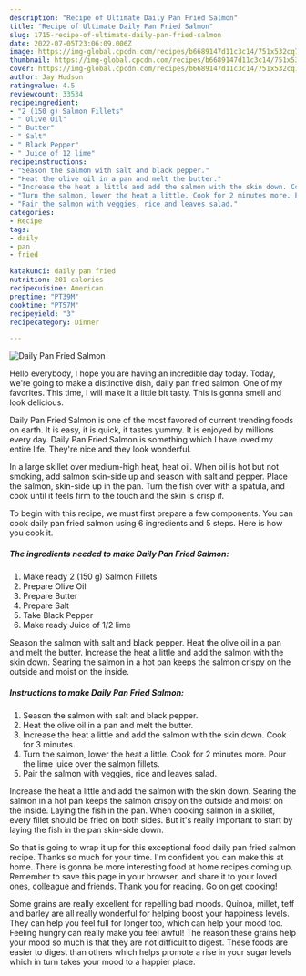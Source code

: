 ```yaml
---
description: "Recipe of Ultimate Daily Pan Fried Salmon"
title: "Recipe of Ultimate Daily Pan Fried Salmon"
slug: 1715-recipe-of-ultimate-daily-pan-fried-salmon
date: 2022-07-05T23:06:09.006Z
image: https://img-global.cpcdn.com/recipes/b6689147d11c3c14/751x532cq70/daily-pan-fried-salmon-recipe-main-photo.jpg
thumbnail: https://img-global.cpcdn.com/recipes/b6689147d11c3c14/751x532cq70/daily-pan-fried-salmon-recipe-main-photo.jpg
cover: https://img-global.cpcdn.com/recipes/b6689147d11c3c14/751x532cq70/daily-pan-fried-salmon-recipe-main-photo.jpg
author: Jay Hudson
ratingvalue: 4.5
reviewcount: 33534
recipeingredient:
- "2 (150 g) Salmon Fillets"
- " Olive Oil"
- " Butter"
- " Salt"
- " Black Pepper"
- " Juice of 12 lime"
recipeinstructions:
- "Season the salmon with salt and black pepper."
- "Heat the olive oil in a pan and melt the butter."
- "Increase the heat a little and add the salmon with the skin down. Cook for 3 minutes."
- "Turn the salmon, lower the heat a little. Cook for 2 minutes more. Pour the lime juice over the salmon fillets."
- "Pair the salmon with veggies, rice and leaves salad."
categories:
- Recipe
tags:
- daily
- pan
- fried

katakunci: daily pan fried 
nutrition: 201 calories
recipecuisine: American
preptime: "PT39M"
cooktime: "PT57M"
recipeyield: "3"
recipecategory: Dinner

---
```



![Daily Pan Fried Salmon](https://img-global.cpcdn.com/recipes/b6689147d11c3c14/751x532cq70/daily-pan-fried-salmon-recipe-main-photo.jpg)

Hello everybody, I hope you are having an incredible day today. Today, we're going to make a distinctive dish, daily pan fried salmon. One of my favorites. This time, I will make it a little bit tasty. This is gonna smell and look delicious.

Daily Pan Fried Salmon is one of the most favored of current trending foods on earth. It is easy, it is quick, it tastes yummy. It is enjoyed by millions every day. Daily Pan Fried Salmon is something which I have loved my entire life. They're nice and they look wonderful.

In a large skillet over medium-high heat, heat oil. When oil is hot but not smoking, add salmon skin-side up and season with salt and pepper. Place the salmon, skin-side up in the pan. Turn the fish over with a spatula, and cook until it feels firm to the touch and the skin is crisp if.


To begin with this recipe, we must first prepare a few components. You can cook daily pan fried salmon using 6 ingredients and 5 steps. Here is how you cook it.

<!--inarticleads1-->

##### The ingredients needed to make Daily Pan Fried Salmon:

1. Make ready 2 (150 g) Salmon Fillets
1. Prepare  Olive Oil
1. Prepare  Butter
1. Prepare  Salt
1. Take  Black Pepper
1. Make ready  Juice of 1/2 lime


Season the salmon with salt and black pepper. Heat the olive oil in a pan and melt the butter. Increase the heat a little and add the salmon with the skin down. Searing the salmon in a hot pan keeps the salmon crispy on the outside and moist on the inside. 

<!--inarticleads2-->

##### Instructions to make Daily Pan Fried Salmon:

1. Season the salmon with salt and black pepper.
1. Heat the olive oil in a pan and melt the butter.
1. Increase the heat a little and add the salmon with the skin down. Cook for 3 minutes.
1. Turn the salmon, lower the heat a little. Cook for 2 minutes more. Pour the lime juice over the salmon fillets.
1. Pair the salmon with veggies, rice and leaves salad.


Increase the heat a little and add the salmon with the skin down. Searing the salmon in a hot pan keeps the salmon crispy on the outside and moist on the inside. Laying the fish in the pan. When cooking salmon in a skillet, every fillet should be fried on both sides. But it&#39;s really important to start by laying the fish in the pan skin-side down. 

So that is going to wrap it up for this exceptional food daily pan fried salmon recipe. Thanks so much for your time. I'm confident you can make this at home. There is gonna be more interesting food at home recipes coming up. Remember to save this page in your browser, and share it to your loved ones, colleague and friends. Thank you for reading. Go on get cooking!

Some grains are really excellent for repelling bad moods. Quinoa, millet, teff and barley are all really wonderful for helping boost your happiness levels. They can help you feel full for longer too, which can help your mood too. Feeling hungry can really make you feel awful! The reason these grains help your mood so much is that they are not difficult to digest. These foods are easier to digest than others which helps promote a rise in your sugar levels which in turn takes your mood to a happier place.
